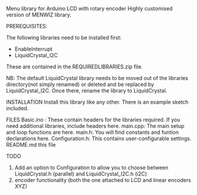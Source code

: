 Menu library for Arduino LCD with rotary encoder
Highly customised version of MENWIZ library.

PREREQUISITES:

The following libraries need to be installed first:
- EnableInterrupt
- LiquidCrystal_I2C

These are contained in the REQUIREDLIBRARIES.zip file.

NB: The default LiquidCrystal library needs to be moved out of the libraries directory(not simply renamed) or deleted and be replaced by LiquidCrystal_I2C. Once there, rename the library to LiquidCrystal.

INSTALLATION
Install this library like any other. There is an example sketch included.


FILES
Basic.ino : These contain headers for the libraries required. If you need additional libraries, include headers here.
main.cpp: The main setup and loop functions are here.
main.h: You will find constants and funtion declarations here.
Configuration.h: This contains user-configurable settings.
README.md this file

TODO
1. Add an option to Configuration to allow you to choose between LiquidCrystal.h (parallel) and LiquidCrystal_I2C.h (i2C)
2. encoder functionality (both the one attached to LCD and linear encoders XYZ)



